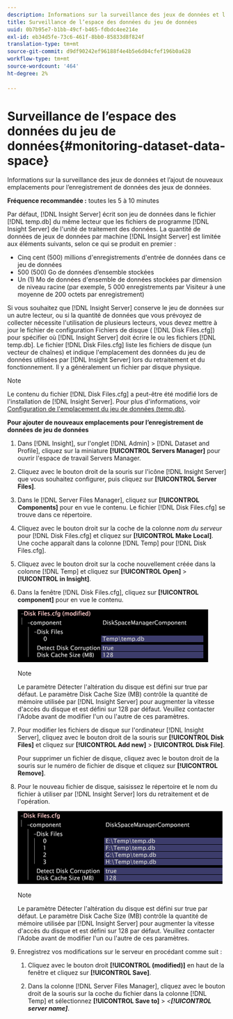 ```yaml
---
description: Informations sur la surveillance des jeux de données et l’ajout de nouveaux emplacements pour l’enregistrement de données des jeux de données.
title: Surveillance de l’espace des données du jeu de données
uuid: 0b7b95e7-b1bb-49cf-b465-fdbdc4ee214e
exl-id: eb34d5fe-73c6-461f-8bb0-85833d8f824f
translation-type: tm+mt
source-git-commit: d9df90242ef96188f4e4b5e6d04cfef196b0a628
workflow-type: tm+mt
source-wordcount: '464'
ht-degree: 2%

---
```


# Surveillance de l’espace des données du jeu de données{#monitoring-dataset-data-space}

Informations sur la surveillance des jeux de données et l’ajout de nouveaux emplacements pour l’enregistrement de données des jeux de données.

**Fréquence recommandée :** toutes les 5 à 10 minutes

Par défaut, [!DNL Insight Server] écrit son jeu de données dans le fichier [!DNL temp.db] du même lecteur que les fichiers de programme [!DNL Insight Server] de l&#39;unité de traitement des données. La quantité de données de jeux de données par machine [!DNL Insight Server] est limitée aux éléments suivants, selon ce qui se produit en premier :

* Cinq cent (500) millions d&#39;enregistrements d&#39;entrée de données dans ce jeu de données
* 500 (500) Go de données d’ensemble stockées
* Un (1) Mo de données d&#39;ensemble de données stockées par dimension de niveau racine (par exemple, 5 000 enregistrements par Visiteur à une moyenne de 200 octets par enregistrement)

Si vous souhaitez que [!DNL Insight Server] conserve le jeu de données sur un autre lecteur, ou si la quantité de données que vous prévoyez de collecter nécessite l&#39;utilisation de plusieurs lecteurs, vous devez mettre à jour le fichier de configuration Fichiers de disque ( [!DNL Disk Files.cfg]) pour spécifier où [!DNL Insight Server] doit écrire le ou les fichiers [!DNL temp.db]. Le fichier [!DNL Disk Files.cfg] liste les fichiers de disque (un vecteur de chaînes) et indique l&#39;emplacement des données du jeu de données utilisées par [!DNL Insight Server] lors du retraitement et du fonctionnement. Il y a généralement un fichier par disque physique.

>[!NOTE]
>
>Le contenu du fichier [!DNL Disk Files.cfg] a peut-être été modifié lors de l&#39;installation de [!DNL Insight Server]. Pour plus d&#39;informations, voir [Configuration de l&#39;emplacement du jeu de données (temp.db)](../../../../home/c-inst-svr/c-install-ins-svr/t-install-proc-inst-svr-dpu/t-cfg-loc-dtst.md#task-f645eefecb154e679acbb480a07c1f0e).

**Pour ajouter de nouveaux emplacements pour l’enregistrement de données de jeu de données**

1. Dans [!DNL Insight], sur l&#39;onglet [!DNL Admin] > [!DNL Dataset and Profile], cliquez sur la miniature **[!UICONTROL Servers Manager]** pour ouvrir l&#39;espace de travail Servers Manager.
1. Cliquez avec le bouton droit de la souris sur l&#39;icône [!DNL Insight Server] que vous souhaitez configurer, puis cliquez sur **[!UICONTROL Server Files]**.
1. Dans le [!DNL Server Files Manager], cliquez sur **[!UICONTROL Components]** pour en vue le contenu. Le fichier [!DNL Disk Files.cfg] se trouve dans ce répertoire.
1. Cliquez avec le bouton droit sur la coche de la colonne *nom du serveur* pour [!DNL Disk Files.cfg] et cliquez sur **[!UICONTROL Make Local]**. Une coche apparaît dans la colonne [!DNL Temp] pour [!DNL Disk Files.cfg].
1. Cliquez avec le bouton droit sur la coche nouvellement créée dans la colonne [!DNL Temp] et cliquez sur **[!UICONTROL Open]** > **[!UICONTROL in Insight]**.
1. Dans la fenêtre [!DNL Disk Files.cfg], cliquez sur **[!UICONTROL component]** pour en vue le contenu.

   ![Infos sur l’étape](assets/cfg_diskfiles_examplevalues.png)

   >[!NOTE]
   >
   >Le paramètre Détecter l&#39;altération du disque est défini sur true par défaut. Le paramètre Disk Cache Size (MB) contrôle la quantité de mémoire utilisée par [!DNL Insight Server] pour augmenter la vitesse d&#39;accès du disque et est défini sur 128 par défaut. Veuillez contacter l&#39;Adobe avant de modifier l&#39;un ou l&#39;autre de ces paramètres.

1. Pour modifier les fichiers de disque sur l&#39;ordinateur [!DNL Insight Server], cliquez avec le bouton droit de la souris sur **[!UICONTROL Disk Files]** et cliquez sur **[!UICONTROL Add new]** > **[!UICONTROL Disk File]**.

   Pour supprimer un fichier de disque, cliquez avec le bouton droit de la souris sur le numéro de fichier de disque et cliquez sur **[!UICONTROL Remove]**.

1. Pour le nouveau fichier de disque, saisissez le répertoire et le nom du fichier à utiliser par [!DNL Insight Server] lors du retraitement et de l&#39;opération.

   ![Infos sur l’étape](assets/cfg_diskfiles_exampleNewValues.png)

   >[!NOTE]
   >
   >Le paramètre Détecter l&#39;altération du disque est défini sur true par défaut. Le paramètre Disk Cache Size (MB) contrôle la quantité de mémoire utilisée par [!DNL Insight Server] pour augmenter la vitesse d&#39;accès du disque et est défini sur 128 par défaut. Veuillez contacter l&#39;Adobe avant de modifier l&#39;un ou l&#39;autre de ces paramètres.

1. Enregistrez vos modifications sur le serveur en procédant comme suit :

   1. Cliquez avec le bouton droit **[!UICONTROL (modified)]** en haut de la fenêtre et cliquez sur **[!UICONTROL Save]**.

   1. Dans la colonne [!DNL Server Files Manager], cliquez avec le bouton droit de la souris sur la coche du fichier dans la colonne [!DNL Temp] et sélectionnez **[!UICONTROL Save to]** > *&lt;**[!UICONTROL server name]***.
